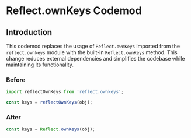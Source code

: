 # Reflect.ownKeys Codemod

## Introduction

This codemod replaces the usage of `Reflect.ownKeys` imported from the `reflect.ownkeys` module with the built-in `Reflect.ownKeys` method. This change reduces external dependencies and simplifies the codebase while maintaining its functionality.

### Before

```javascript
import reflectOwnKeys from 'reflect.ownkeys';

const keys = reflectOwnKeys(obj);
```

### After

```javascript
const keys = Reflect.ownKeys(obj);
```